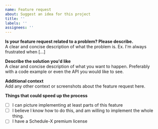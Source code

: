 ```yaml
---
name: Feature request
about: Suggest an idea for this project
title: ''
labels: ''
assignees: ''
---
```


**Is your feature request related to a problem? Please describe.**  
A clear and concise description of what the problem is. Ex. I'm always frustrated when [...]

**Describe the solution you'd like**  
A clear and concise description of what you want to happen. Preferably with a code example or even the API you would
like to see.

**Additional context**  
Add any other context or screenshots about the feature request here.

**Things that could speed up the process**

- [ ] I can picture implementing at least parts of this feature
- [ ] I believe I know how to do this, and am willing to implement the whole thing.
- [ ] I have a Schedule-X premium license
